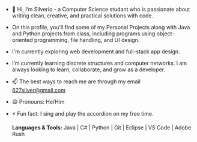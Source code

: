 - 👋 Hi, I’m Silverio - a Computer Science studant who is passionate about writing clean, creative, and practical solutions with code.
- On this profile, you'll find some of my Personal Projects along with Java and Python projects from class,  including programs using object-oriented programming, file handling, and UI design.
- I'm currently exploring web development and full-stack app design.
- I’m currently learning discrete structures and computer networks. I am always looking to learn, collaborate, and grow as a developer.
- 📫 The best ways to reach me are through my email 627silver@gmail.com
- 😄 Pronouns: He/Him
- ⚡ Fun fact: I sing and play the accordion on my free time.

  **Languages & Tools:** Java | C# | Python | Git | Eclipse | VS Code | Adobe Rush

<!---
SilverDev-27/SilverDev-27 is a ✨ special ✨ repository because its `README.md` (this file) appears on your GitHub profile.
You can click the Preview link to take a look at your changes.
--->
